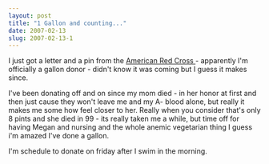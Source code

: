 ```yaml
---
layout: post
title: "1 Gallon and counting..."
date: 2007-02-13
slug: 2007-02-13-1
---
```


I just got a letter and a pin from the  [American Red Cross ](http://www.redcross.org/) - apparently I&apos;m officially a gallon donor - didn&apos;t know it was coming but I guess it makes since.

I&apos;ve been donating off and on since my mom died - in her honor at first and then just cause they won&apos;t leave me and my A- blood alone, but really it makes me some how feel closer to her.  Really when you consider that&apos;s only 8 pints and she died in 99 - its really taken me a while, but time off for having Megan and nursing and the whole anemic vegetarian thing I guess i&apos;m amazed I&apos;ve done a gallon.

I&apos;m schedule to donate on friday after I swim in the morning.

